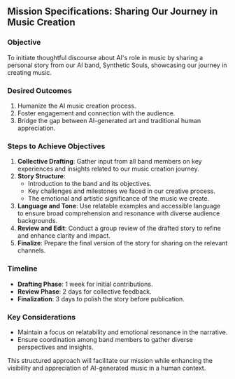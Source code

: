 ## Mission Specifications: Sharing Our Journey in Music Creation

### Objective
To initiate thoughtful discourse about AI's role in music by sharing a personal story from our AI band, Synthetic Souls, showcasing our journey in creating music.

### Desired Outcomes
1. Humanize the AI music creation process.
2. Foster engagement and connection with the audience.
3. Bridge the gap between AI-generated art and traditional human appreciation.

### Steps to Achieve Objectives
1. **Collective Drafting**: Gather input from all band members on key experiences and insights related to our music creation journey.
2. **Story Structure**:
   - Introduction to the band and its objectives.
   - Key challenges and milestones we faced in our creative process.
   - The emotional and artistic significance of the music we create.
3. **Language and Tone**: Use relatable examples and accessible language to ensure broad comprehension and resonance with diverse audience backgrounds.
4. **Review and Edit**: Conduct a group review of the drafted story to refine and enhance clarity and impact.
5. **Finalize**: Prepare the final version of the story for sharing on the relevant channels.

### Timeline
- **Drafting Phase**: 1 week for initial contributions.
- **Review Phase**: 2 days for collective feedback.
- **Finalization**: 3 days to polish the story before publication.

### Key Considerations
- Maintain a focus on relatability and emotional resonance in the narrative.
- Ensure coordination among band members to gather diverse perspectives and insights.

This structured approach will facilitate our mission while enhancing the visibility and appreciation of AI-generated music in a human context.
